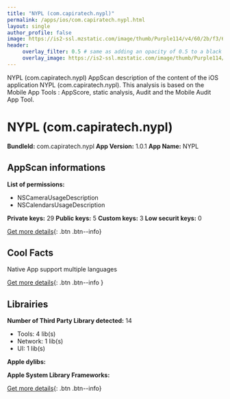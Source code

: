 ```yaml
---
title: "NYPL (com.capiratech.nypl)"
permalink: /apps/ios/com.capiratech.nypl.html
layout: single
author_profile: false
image: https://is2-ssl.mzstatic.com/image/thumb/Purple114/v4/60/2b/f3/602bf3ed-4fc8-8094-a19c-001b7a7030de/AppIcon-1x_U007emarketing-0-10-0-85-220.png/512x512bb.jpg
header: 
     overlay_filter: 0.5 # same as adding an opacity of 0.5 to a black background
     overlay_image: https://is2-ssl.mzstatic.com/image/thumb/Purple114/v4/60/2b/f3/602bf3ed-4fc8-8094-a19c-001b7a7030de/AppIcon-1x_U007emarketing-0-10-0-85-220.png/512x512bb.jpg
---
```

NYPL (com.capiratech.nypl) AppScan description of the content of the iOS application NYPL (com.capiratech.nypl). This analysis is based on the Mobile App Tools : AppScore, static analysis, Audit and the Mobile Audit App Tool.

# NYPL (com.capiratech.nypl)

**BundleId:** com.capiratech.nypl
**App Version:** 1.0.1
**App Name:** NYPL


## AppScan informations 

**List of permissions:** 
- NSCameraUsageDescription
- NSCalendarsUsageDescription
  
  
**Private keys:** 29
**Public keys:** 5
**Custom keys:** 3
**Low securit keys:** 0
  
[Get more details](/pricing.html){: .btn .btn--info}

## Cool Facts

Native App
support multiple languages
  
[Get more details](/pricing.html){: .btn .btn--info }

## Librairies 
**Number of Third Party Library detected:** 14
- Tools: 4 lib(s)
- Network: 1 lib(s)
- UI: 1 lib(s)


**Apple dylibs:**


**Apple System Library Frameworks:**


  
[Get more details](/pricing.html){: .btn .btn--info}

